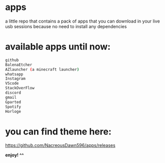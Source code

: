 # apps

a little repo that contains a pack of apps that you can download in your live usb sessions 
because no need to install any dependencies

# available apps until now:
```sh
github
BalenaEtcher
AZlauncher (a minecraft launcher)
whatsapp
Instagram
VScode
StackOverFlow
discord
gmail
Gparted
Spotify
Horloge
```

# you can find theme here:

https://github.com/NacreousDawn596/apps/releases 

**enjoy! ^^**
